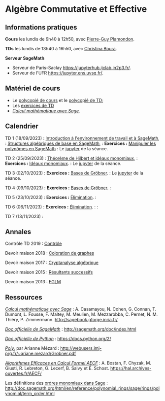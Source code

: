 ---
---

# Algèbre Commutative et Effective

## Informations pratiques

**Cours** les lundis de 9h40 à 12h50, avec [Pierre-Guy Plamondon](https://www.imo.universite-paris-saclay.fr/~plamondon/).

**TDs** les lundis de 13h40 à 16h50, avec [Christina Boura](https://christinaboura.wordpress.com/).

**Serveur SageMath**
- Serveur de Paris-Saclay <https://jupyterhub.ijclab.in2p3.fr/>.
- Serveur de l'UFR <https://jupyter.ens.uvsq.fr/>.

## Matériel de cours

- Le [polycopié de cours](poly) et le [polycopié de TD](polytd);
- Les [exercices de TD](exercises)
- [*Calcul mathématique avec Sage*](http://sagebook.gforge.inria.fr/).


## Calendrier

TD 1 (18/09/2023)
: [Introduction à l'environnement de travail et à SageMath](polytd#introduction-à-lenvironnemnt-de-travail-et-à-sagemath),
: [Structures algébriques de base en SageMath](polytd#anneaux-corps-polynômes-expressions),
: **Exercices :** [Manipuler les polynômes en SageMath](exercises#polynômes-à-une-variable)
: Le [jupyter](misc/TD1.ipynb) de la séance.

TD 2 (25/09/2023)
: [Théorème de Hilbert et idéaux monomiaux](polytd#théorème-de-hilbert),
: **Exercices :** [Idéaux monomiaux](exercises#idéaux-monomiaux).
: Le [jupyter](misc/TD2.ipynb) de la séance.

TD 3 (02/10/2023)
: **Exercices :** [Bases de Gröbner](exercises#idéaux-monomiaux).
: Le [jupyter](misc/TD3.ipynb) de la séance.

TD 4 (09/10/2023)
: **Exercices :** [Bases de Gröbner](exercises#calcul-de-bases-de-gröbner).
: <!-- Le [jupyter](misc/TD4.ipynb) de la séance. -->

TD 5 (23/10/2023)
: **Exercices :** [Élimination](exercises#résultants-et-élimination).
: <!-- Le [jupyter](misc/TD5.ipynb) de la séance. -->

TD 6 (06/11/2023)
: **Exercices :** [Élimination](exercises#résultants-et-élimination).
: <!-- Le [jupyter](misc/TD6.ipynb) de la séance. -->
: <!-- Le [corrigé](misc/exo14_1.pdf) de l'exercice 14.1. -->

TD 7 (13/11/2023)
: 
<!--: Le [jupyter](misc/TD7.ipynb) de la séance.-->
<!-- : Le [corrigé](misc/exo14_3.pdf) de l'exercice 14.3 -->


## Annales

Contrôle TD 2019
: [Contrôle](misc/ExamTD.pdf)

Devoir maison 2018
: [Coloration de graphes](misc/dm2018)

Devoir maison 2017
: [Cryptanalyse algébrique](misc/dm2014)

Devoir maison 2015
: [Résultants successifs](misc/dm2015)

Devoir maison 2013
: [FGLM](misc/dm2013)

## Ressources

[*Calcul mathématique avec Sage*](http://sagebook.gforge.inria.fr/)
: A. Casamayou, N. Cohen, G. Connan, T. Dumont, L. Fousse, F. Maltey,
M. Meulien, M. Mezzarobba, C. Pernet, N. M. Thiéry,
P. Zimmermann. <http://sagebook.gforge.inria.fr/>

[*Doc officielle de SageMath*](http://sagemath.org/doc/index.html)
: <http://sagemath.org/doc/index.html>

[*Doc officielle de Python*](https://docs.python.org/2/)
: <https://docs.python.org/2/>

[*Poly*](http://webusers.imj-prg.fr/~ariane.mezard/Grobner.pdf), par Arianne Mézard
: <http://webusers.imj-prg.fr/~ariane.mezard/Grobner.pdf>

[*Algorithmes Efficaces en Calcul Formel AECF*](https://hal.archives-ouvertes.fr/AECF/)
: A. Bostan, F. Chyzak, M. Giusti, R. Lebreton, G. Lecerf, B. Salvy et
É. Schost. <https://hal.archives-ouvertes.fr/AECF/>

Les définitions des [ordres monomiaux dans Sage](http://doc.sagemath.org/html/en/reference/polynomial_rings/sage/rings/polynomial/term_order.html)
: <http://doc.sagemath.org/html/en/reference/polynomial_rings/sage/rings/polynomial/term_order.html>
